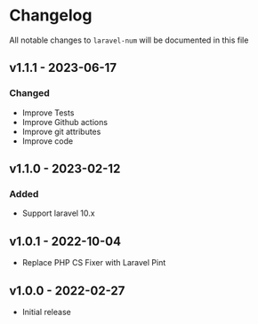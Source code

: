 # Changelog

All notable changes to `laravel-num` will be documented in this file

## v1.1.1 - 2023-06-17

### Changed

- Improve Tests
- Improve Github actions
- Improve git attributes
- Improve code

## v1.1.0 - 2023-02-12

### Added

- Support laravel 10.x

## v1.0.1 - 2022-10-04

- Replace PHP CS Fixer with Laravel Pint

## v1.0.0 - 2022-02-27

- Initial release

